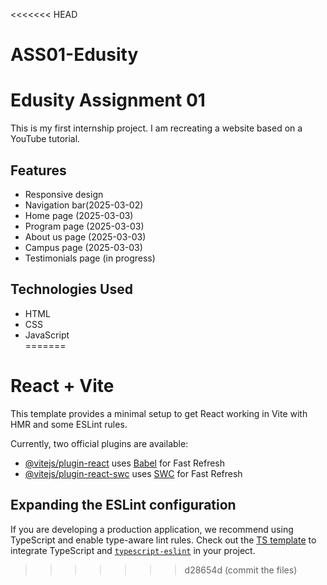 <<<<<<< HEAD
# ASS01-Edusity
# Edusity Assignment 01  
This is my first internship project. I am recreating a website based on a YouTube tutorial.  

## Features  
- Responsive design  
- Navigation bar(2025-03-02)  
- Home page (2025-03-03)
- Program page (2025-03-03)
- About us page (2025-03-03)
- Campus page (2025-03-03)
- Testimonials page (in progress) 

## Technologies Used  
- HTML  
- CSS  
- JavaScript  
=======
# React + Vite

This template provides a minimal setup to get React working in Vite with HMR and some ESLint rules.

Currently, two official plugins are available:

- [@vitejs/plugin-react](https://github.com/vitejs/vite-plugin-react/blob/main/packages/plugin-react/README.md) uses [Babel](https://babeljs.io/) for Fast Refresh
- [@vitejs/plugin-react-swc](https://github.com/vitejs/vite-plugin-react-swc) uses [SWC](https://swc.rs/) for Fast Refresh

## Expanding the ESLint configuration

If you are developing a production application, we recommend using TypeScript and enable type-aware lint rules. Check out the [TS template](https://github.com/vitejs/vite/tree/main/packages/create-vite/template-react-ts) to integrate TypeScript and [`typescript-eslint`](https://typescript-eslint.io) in your project.
>>>>>>> d28654d (commit the files)

